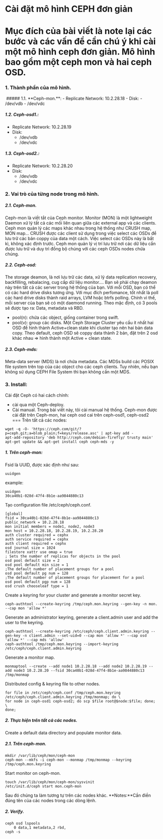 Cài  đặt mô hình CEPH đơn giản
===============================
Mục đích của bài viết là note lại các bước và các vấn đề cần chú ý khi cài một mô hình ceph đơn giản.
Mô hình bao gồm một ceph mon và hai ceph OSD.
===
### 1. Thành phần của mô hình.
<img class="image__pic js-image-pic" src="http://prntscr.com/54vcwt" alt="" id="screenshot-image">
##### 1.1. **Ceph-mon.**:
- Replicate Network: 10.2.28.18
- Disk:
    - /dev/vdb
    - /dev/vdc

##### 1.2. **Ceph-osd1.**:
- Replicate Network: 10.2.28.19
- Disk:
    - /dev/vdb
    - /dev/vdc

##### 1.3. **Ceph-osd2.**:
- Replicate Network: 10.2.28.20
- Disk:
    - /dev/vdb
    - /dev/vdc

### 2. Vai trò của từng node trong mô hình.
##### 2.1. Ceph-mon.
Ceph-mon là viết tắt của Ceph monitor.
Monitor (MON) là một lightweight Daemon xử lý tất cả các mối liên quan
giữa các external app và các clients.
Ceph mon quản lý các maps khác nhau trong hệ thống như CRUSH map, MON map...
CRUSH được các client sử dụng trong việc select các OSDs để lưu trữ các bản
coppy của data một cách. Việc select các OSDs này là bất kì, không xác định
trước. Ceph mon quản lý vị trí lưu trữ nơi các dữ liệu cần được lưu trữ và
duy trì đồng bộ chúng với các ceph OSDs nodes chứa chúng.

##### 2.2. Ceph-osd:
The storage deamon, là nơi lưu trữ các data, xử lý data replication recovery,
backfilling, rebalacing, cug cấp dữ liệu monitor....
Bạn sẽ phải chạy deamon này trên tất cả các server trong hệ thống của bạn.
Với mỗi OSD, bạn có thể có các hard drive disks tương ứng. Với mục đích
perfomance, tốt nhất là poll các hard drive disks  thành raid arrays,
LVM hoặc btrfs polling.
Chính vì thế, mỗi server của bạn sẽ có một daemond running. Theo mặc định,
có 3 pools sẽ được tạo ra: Data, metadata và RBD.
- pool(n): chứa các object, giống container trong swift.
- pool(v): group các disks.
Một Ceph Storage Cluster yêu cầu ít nhất hai OSD để hình thành
Active+clean state khi cluster tạo nên hai bản data copy.
Theo default, ceph OSD sẽ coppy data thành 2 bản, đặt trên 2 osd khác
nhau => hình thành một Active + clean state.

##### 2.3. Ceph-mds:
Meta-data server (MDS) là nơi chứa metadata. Các MDSs build các POSIX file
system trên top của các object cho các ceph clients. Tuy nhiên, nếu bạn không
sử dụng CEPH File System thì bạn không cần một MDS.

### 3. Install:
Cài đặt Ceph có hai cách chính:
- cài qua một Ceph-deploy.
- Cài manual.
    Trong bài viết này, tôi cài manual hệ thống. Ceph-mon được cài đặt trên Ceph-mon,
    hai ceph osd caì trên ceph-osd1, ceph-osd2
===
Trên tất cả các nodes:
```
wget -q -O- 'https://ceph.com/git/?p=ceph.git;a=blob_plain;f=keys/release.asc' | apt-key add -
apt-add-repository 'deb http://ceph.com/debian-firefly/ trusty main'
apt-get update && apt-get install ceph ceph-mds -y
```
##### 1. Trên ceph-mon:
Fsid là UUID, được xác định như sau:
```
uuidgen
```
example:
```
uuidgen
30ca40b1-028d-47f4-8b1e-aa9844880c13
```
Tạo configuration file /etc/ceph/ceph.conf.
```
[global]
fsid = 30ca40b1-028d-47f4-8b1e-aa9844880c13
public_network = 10.2.28.18
mon initial members = node1, node2, node3
mon host = 10.2.28.18, 10.2.28.19, 10.2.28.20
auth cluster required = cephx
auth service required = cephx
auth client required = cephx
osd journal size = 1024
filestore xattr use omap = true
; Sets the number of replicas for objects in the pool
osd pool default size = 2
osd pool default min size = 1
;The default number of placement groups for a pool
osd pool default pg num = 128
;The default number of placement groups for placement for a pool
osd pool default pgp num = 128
osd crush chooseleaf type = 1
```
Create a keyring for your cluster and generate a monitor secret key.
```
ceph-authtool --create-keyring /tmp/ceph.mon.keyring --gen-key -n mon. --cap mon 'allow *'
```
Generate an administrator keyring, generate a client.admin user and add the user to the keyring.
```
ceph-authtool --create-keyring /etc/ceph/ceph.client.admin.keyring --gen-key -n client.admin --set-uid=0 --cap mon 'allow *' --cap osd 'allow *' --cap mds 'allow'
ceph-authtool /tmp/ceph.mon.keyring --import-keyring /etc/ceph/ceph.client.admin.keyring
```
Generate a monitor map.
```
monmaptool --create --add node1 10.2.28.18 --add node2 10.2.28.19 --add node3 10.2.28.20 --fsid 30ca40b1-028d-47f4-8b1e-aa9844880c13 /tmp/monmap
```
Distributed config & keyring file to other nodes.
```
for file in /etc/ceph/ceph.conf /tmp/ceph.mon.keyring /etc/ceph/ceph.client.admin.keyring /tmp/monmap; do \
for node in ceph-osd1 ceph-osd2; do scp $file root@$node:$file; done; \
done;
```
##### 2. Thực hiện trên tất cả các nodes.
Create a default data directory and populate monitor data.
##### 2.1. Trên ceph-mon.
```
mkdir /var/lib/ceph/mon/ceph-mon
ceph-mon --mkfs -i ceph-mon --monmap /tmp/monmap --keyring /tmp/ceph.mon.keyring
```
Start monitor on ceph-mon.
```
touch /var/lib/ceph/mon/ceph-mon/sysvinit
/etc/init.d/ceph start mon.ceph-mon
```
Sau đó chúng ta làm tương tự trên các nodes khác.
**Notes:**Cần điền đúng tên của các nodes trong các dòng lệnh.

##### 2. Verify.
```
ceph osd lspools
    0 data,1 metadata,2 rbd,
ceph -s
```

